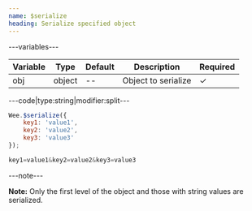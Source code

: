 ```yaml
---
name: $serialize
heading: Serialize specified object
---
```


---variables---

| Variable | Type | Default | Description | Required |
| -- | -- | -- | -- | -- |
| obj | object | -- | Object to serialize | &#10003; |

---code|type:string|modifier:split---

```javascript
Wee.$serialize({
	key1: 'value1',
	key2: 'value2',
	key3: 'value3'
});
```

```javascript
key1=value1&key2=value2&key3=value3
```

---note---

**Note:** Only the first level of the object and those with string values are serialized.